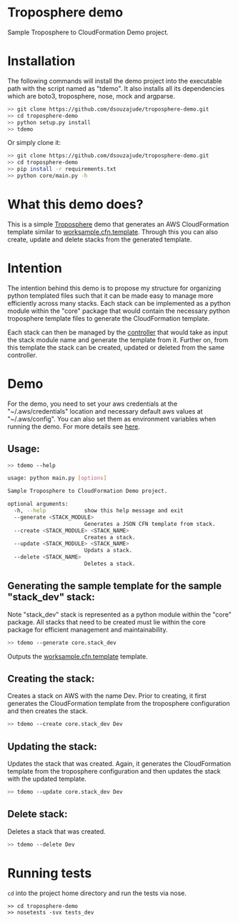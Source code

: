 Troposphere demo
================
Sample Troposphere to CloudFormation Demo project.


Installation
============
The following commands will install the demo project into the executable
path with the script named as "tdemo". It also installs all its dependencies
which are boto3, troposphere, nose, mock and argparse.

```bash
>> git clone https://github.com/dsouzajude/troposphere-demo.git
>> cd troposphere-demo
>> python setup.py install
>> tdemo
```

Or simply clone it:

```bash
>> git clone https://github.com/dsouzajude/troposphere-demo.git
>> cd troposphere-demo
>> pip install -r requirements.txt
>> python core/main.py -h
```


What this demo does?
====================
This is a simple [Troposphere](https://github.com/cloudtools/troposphere) demo
that generates an AWS CloudFormation template similar to [worksample.cfn.template](https://github.com/dsouzajude/troposphere-demo/worksample.cfn.template).
Through this you can also create, update and delete stacks from the generated
template.


Intention
=========
The intention behind this demo is to propose my structure for organizing python
templated files such that it can be made easy to manage more efficiently across
many stacks. Each stack can be implemented as a python module within the "core"
package that would contain the necessary python troposphere template files
to generate the CloudFormation template.

Each stack can then be managed by the [controller](https://github.com/dsouzajude/troposphere-demo/core/main.py)
that would take as input the stack module name and generate the template from it.
Further on, from this template the stack can be created, updated or deleted from
the same controller.


Demo
====
For the demo, you need to set your aws credentials at the "\~/.aws/credentials"
location and necessary default aws values at "\~/.aws/config". You can also
set them as environment variables when running the demo. For more details
see [here](http://boto3.readthedocs.io/en/latest/guide/configuration.html).

Usage:
------

```bash
>> tdemo --help

usage: python main.py [options]

Sample Troposphere to CloudFormation Demo project.

optional arguments:
  -h, --help            show this help message and exit
  --generate <STACK_MODULE>
                        Generates a JSON CFN template from stack.
  --create <STACK_MODULE> <STACK_NAME>
                        Creates a stack.
  --update <STACK_MODULE> <STACK_NAME>
                        Updats a stack.
  --delete <STACK_NAME>
                        Deletes a stack.
```

Generating the sample template for the sample "stack_dev" stack:
----------------------------------------------------------------

Note "stack_dev" stack is represented as a python module within the "core"
package. All stacks that need to be created must lie within the core package for
efficient management and maintainability.

```bash
>> tdemo --generate core.stack_dev

```

Outputs the [worksample.cfn.template](https://github.com/dsouzajude/troposphere-demo/worksample.cfn.template)
template.

Creating the stack:
-------------------
Creates a stack on AWS with the name Dev. Prior to creating, it first generates
the CloudFormation template from the troposphere configuration and then creates
the stack.

```bash
>> tdemo --create core.stack_dev Dev
```

Updating the stack:
-------------------
Updates the stack that was created. Again, it generates the CloudFormation
template from the troposphere configuration and then updates the stack with the
updated template.

```bash
>> tdemo --update core.stack_dev Dev
```


Delete stack:
-------------
Deletes a stack that was created.

```bash
>> tdemo --delete Dev
```


Running tests
=============
`cd` into the project home directory and run the tests via nose.

```
>> cd troposphere-demo
>> nosetests -svx tests_dev
```
